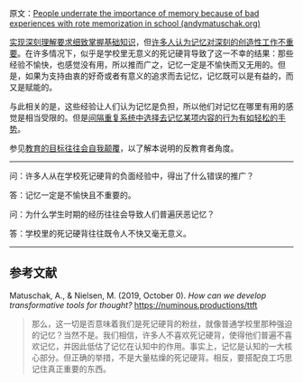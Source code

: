 原文：[People underrate the importance of memory because of bad experiences with rote memorization in school (andymatuschak.org)](https://notes.andymatuschak.org/z5d7PMFhoTTpJfGAXms4H9gSBvUDRHb43pkfn)

[实现深刻理解要求细致掌握基础知识](https://notes.andymatuschak.org/zQiumA4k3SXo1GeRVJpsrVaBRETAoyYmSERS)，但[许多人认为记忆对深刻的创造性工作不重要](https://notes.andymatuschak.org/zD5zaKmvTFAAL3PTJGWzkAQr6CtoBCdoXBpM)。在许多情况下，似乎是学校里无意义的死记硬背导致了这一不幸的结果：那些经验不愉快，也感觉没有用，所以推而广之，记忆一定是不愉快而又无用的。但是，如果为支持由衷的好奇或者有意义的追求而去记忆，记忆既可以是有益的，而又是赋能的。

与此相关的是，这些经验让人们认为记忆是负担，所以他们对记忆在哪里有用的感觉是相当受限的。但是[间隔重复系统中选择去记忆某项内容的行为有如轻松的手势](https://notes.andymatuschak.org/z2vBgMKvhXq9yM4wMR3uuQVsqJRarfbfbEoWr)。

参见[教育的目标往往会自我颠覆](https://notes.andymatuschak.org/z6qfYv9SPx6M9FZPzVj7o4qVRD1iTGJpMfz6J)，以了解本说明的反教育者角度。

------

问：许多人从在学校死记硬背的负面经验中，得出了什么错误的推广？

答：记忆一定是不愉快且不重要的。

问：为什么学生时期的经历往往会导致人们普遍厌恶记忆？

答：学校里的死记硬背往往既令人不快又毫无意义。

------

## 参考文献

Matuschak, A., & Nielsen, M. (2019, October 0). *How can we develop transformative tools for thought?* https://numinous.productions/ttft

> 那么，这一切是否意味着我们是死记硬背的粉丝，就像普通学校里那种强迫的记忆？当然不是。我们相信，许多人不喜欢死记硬背，使得他们普遍不喜欢记忆，并因此低估了记忆在认知中的作用。事实上，记忆是认知的一大核心部分。但正确的举措，不是大量枯燥的死记硬背。相反，要搭配良工巧思记住真正重要的东西。